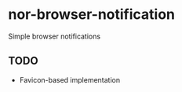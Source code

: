 nor-browser-notification
=======================

Simple browser notifications

TODO
----

* Favicon-based implementation
